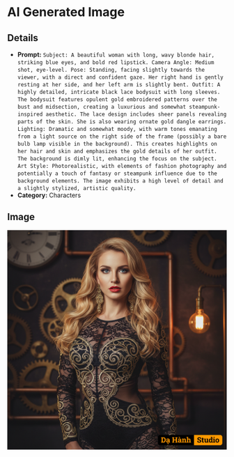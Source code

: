 # AI Generated Image

## Details
- **Prompt:** `Subject: A beautiful woman with long, wavy blonde hair, striking blue eyes, and bold red lipstick.
​Camera Angle: Medium shot, eye-level.
​Pose: Standing, facing slightly towards the viewer, with a direct and confident gaze. Her right hand is gently resting at her side, and her left arm is slightly bent.
​Outfit: A highly detailed, intricate black lace bodysuit with long sleeves. The bodysuit features opulent gold embroidered patterns over the bust and midsection, creating a luxurious and somewhat steampunk-inspired aesthetic. The lace design includes sheer panels revealing parts of the skin. She is also wearing ornate gold dangle earrings.
​Lighting: Dramatic and somewhat moody, with warm tones emanating from a light source on the right side of the frame (possibly a bare bulb lamp visible in the background). This creates highlights on her hair and skin and emphasizes the gold details of her outfit. The background is dimly lit, enhancing the focus on the subject.
​Art Style: Photorealistic, with elements of fashion photography and potentially a touch of fantasy or steampunk influence due to the background elements. The image exhibits a high level of detail and a slightly stylized, artistic quality.`
- **Category:** Characters


## Image
![AI Generated Image](./image-2025-10-18T16-33-19-367Z-c7krp.png)